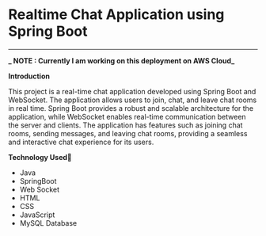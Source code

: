 Realtime Chat Application using Spring Boot
===========================================================

* * *
**_ NOTE : Currently I am working on this deployment on AWS Cloud_**

**Introduction**

This project is a real-time chat application developed using Spring Boot and WebSocket. The application allows users to join, chat, and leave chat rooms in real time. Spring Boot provides a robust and scalable architecture for the application, while WebSocket enables real-time communication between the server and clients. The application has features such as joining chat rooms, sending messages, and leaving chat rooms, providing a seamless and interactive chat experience for its users.

**Technology Used**🚀
- Java
- SpringBoot
- Web Socket
- HTML
- CSS
- JavaScript
- MySQL Database



